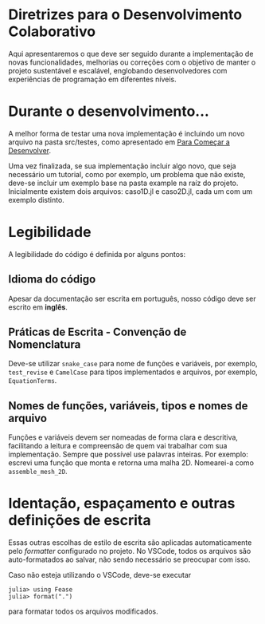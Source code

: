 # Diretrizes para o Desenvolvimento Colaborativo

Aqui apresentaremos o que deve ser seguido durante a implementação de novas funcionalidades, melhorias ou correções com o objetivo de manter o projeto sustentável e escalável, englobando desenvolvedores com experiências de programação em diferentes níveis.

# Durante o desenvolvimento...

A melhor forma de testar uma nova implementação é incluindo um novo arquivo na pasta src/testes, como apresentado em [Para Começar a Desenvolver](../para-comecar/para-começar-a-desenvolver.md).

Uma vez finalizada, se sua implementação incluir algo novo, que seja necessário um tutorial, como por exemplo, um problema que não existe, deve-se incluir um exemplo base na pasta example na raíz do projeto. Inicialmente existem dois arquivos: caso1D.jl e caso2D.jl, cada um com um exemplo distinto.

# Legibilidade

A legibilidade do código é definida por alguns pontos:

## Idioma do código

Apesar da documentação ser escrita em português, nosso código deve ser escrito em **inglês**.

## Práticas de Escrita - Convenção de Nomenclatura

Deve-se utilizar `snake_case` para nome de funções e variáveis, por exemplo, `test_revise` e `CamelCase` para tipos implementados e arquivos, por exemplo, `EquationTerms`.

## Nomes de funções, variáveis, tipos e nomes de arquivo

Funções e variáveis devem ser nomeadas de forma clara e descritiva, facilitando a leitura e compreensão de quem vai trabalhar com sua implementação. Sempre que possível use palavras inteiras. Por exemplo: escrevi uma função que monta e retorna uma malha 2D. Nomearei-a como `assemble_mesh_2D`.

# Identação, espaçamento e outras definições de escrita

Essas outras escolhas de estilo de escrita são aplicadas automaticamente pelo _formatter_ configurado no projeto. No VSCode, todos os arquivos são auto-formatados ao salvar, não sendo necessário se preocupar com isso.

Caso não esteja utilizando o VSCode, deve-se executar

```julia-repl
julia> using Fease
julia> format(".")
```

para formatar todos os arquivos modificados.
